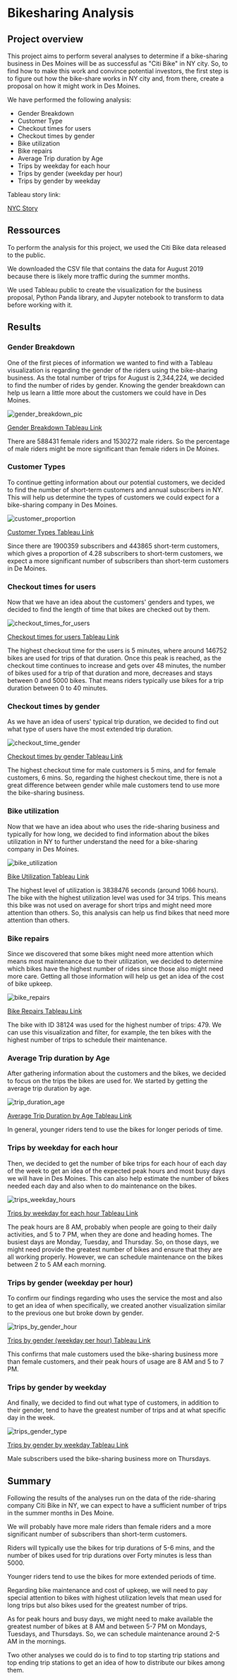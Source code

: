 # Bikesharing Analysis

## Project overview
This project aims to perform several analyses to determine if a bike-sharing business 
in Des Moines will be as successful as "Citi Bike" in NY city. So, to find how to make
this work and convince potential investors, the first step is to figure out how the bike-share 
works in NY city and, from there, create a proposal on how it might work in Des Moines.

We have performed the following analysis:

* Gender Breakdown
* Customer Type
* Checkout times for users
* Checkout times by gender
* Bike utilization
* Bike repairs
* Average Trip duration by Age
* Trips by weekday for each hour
* Trips by gender (weekday per hour)
* Trips by gender by weekday
 
 Tableau story link:
 
 [NYC Story](https://public.tableau.com/shared/9DBT2YKND?:display_count=n&:origin=viz_share_link)


## Ressources
To perform the analysis for this project, we used the Citi Bike data released to the public.

We downloaded the CSV file that contains the data for August 2019 because there is likely more traffic during 
the summer months.

We used Tableau public to create the visualization for the business proposal, Python Panda library, 
and Jupyter notebook to transform to data before working with it.

## Results

### Gender Breakdown

One of the first pieces of information we wanted to find with a Tableau visualization is regarding the gender of the riders using 
the bike-sharing business. 
As the total number of trips for August is 2,344,224, we decided to find the number of rides by gender. 
Knowing the gender breakdown can help us learn a little more about the customers we could have in Des Moines.

![gender_breakdown_pic](https://github.com/valerielnd/Bike-Sharing/blob/main/gender_breakdown.png)

[Gender Breakdown Tableau Link](https://public.tableau.com/shared/9DBT2YKND?:display_count=n&:origin=viz_share_link)

There are 588431 female riders and 1530272 male riders. So the percentage of male riders might be more significant 
than female riders in De Moines.

### Customer Types

To continue getting information about our potential customers, we decided to find the number of short-term customers and 
annual subscribers in NY. This will help us determine the types of customers we could expect for a bike-sharing 
company in Des Moines.


![customer_proportion](https://github.com/valerielnd/Bike-Sharing/blob/main/customer_type.png)

[Customer Types Tableau Link](https://public.tableau.com/shared/K73CR6SZ7?:display_count=n&:origin=viz_share_link)

Since there are 1900359 subscribers and 443865 short-term customers, which gives a proportion of 4.28 subscribers to short-term customers,
we expect a more significant number of subscribers than short-term customers in De Moines.

### Checkout times for users

Now that we have an idea about the customers' genders and types, we decided to find the length of time that bikes are checked out 
by them. 

![checkout_times_for_users](https://github.com/valerielnd/Bike-Sharing/blob/main/checkout_time_users.png)

[Checkout times for users Tableau Link](https://public.tableau.com/shared/C2S8B58HF?:display_count=n&:origin=viz_share_link)

The highest checkout time for the users is 5 minutes, where around 146752 bikes are used for trips of that duration.
Once this peak is reached, as the checkout time continues to increase and gets over 48 minutes, the number of bikes used 
for a trip of that duration and more, decreases and stays between 0 and 5000 bikes. That means riders typically use bikes
for a trip duration between 0 to 40 minutes.

### Checkout times by gender

As we have an idea of users' typical trip duration, we decided to find out what type of users have the most extended trip duration.

![checkout_time_gender](https://github.com/valerielnd/Bike-Sharing/blob/main/checkout_time_gender.png)

[Checkout times by gender Tableau Link](https://public.tableau.com/shared/BR43F6KYB?:display_count=n&:origin=viz_share_link)

The highest checkout time for male customers is 5 mins, and for female customers, 6 mins. So, regarding the highest checkout time, 
there is not a great difference between gender while male customers tend to use more the bike-sharing business.


### Bike utilization

Now that we have an idea about who uses the ride-sharing business and typically for how long, we decided
to find information about the bikes utilization in NY to further understand the need for a bike-sharing  
company in Des Moines.

![bike_utilization](https://github.com/valerielnd/Bike-Sharing/blob/main/bike_utilization.png)

[Bike Utilization Tableau Link](https://public.tableau.com/shared/2W57SSFJQ?:display_count=n&:origin=viz_share_link)

The highest level of utilization is 3838476 seconds (around 1066 hours). The bike with the highest utilization level was used for 34 trips.
This means this bike was not used on average for short trips and might need more attention than others. So, this analysis
can help us find bikes that need more attention than others.

### Bike repairs

Since we discovered that some bikes might need more attention which means most maintenance due to their utilization, 
we decided to determine which bikes have the highest number of rides since those also might need more care. 
Getting all those information will help us get an idea of the cost of bike upkeep.

![bike_repairs](https://github.com/valerielnd/Bike-Sharing/blob/main/bike_repairs.png)

[Bike Repairs Tableau Link](https://public.tableau.com/shared/T75BWP5WW?:display_count=n&:origin=viz_share_link)

The bike with ID 38124 was used for the highest number of trips: 479. We can use this visualization and filter, for example, the ten bikes
with the highest number of trips to schedule their maintenance.

### Average Trip duration by Age

After gathering information about the customers and the bikes, we decided to focus on the trips the bikes are used for.
We started by getting the average trip duration by age.

![trip_duration_age](https://github.com/valerielnd/Bike-Sharing/blob/main/trip_duration_age.png)

[Average Trip Duration by Age Tableau Link](https://public.tableau.com/shared/SD59C9HKR?:display_count=n&:origin=viz_share_link)

In general, younger riders tend to use the bikes for longer periods of time.

### Trips by weekday for each hour

Then, we decided to get the number of bike trips for each hour of each day of the week to get an idea of the expected 
peak hours and most busy days we will have in Des Moines. This can also help estimate the number of bikes needed each 
day and also when to do maintenance on the bikes.

![trips_weekday_hours](https://github.com/valerielnd/Bike-Sharing/blob/main/trip_wkday_hour.png)

[Trips by weekday for each hour Tableau Link](https://public.tableau.com/shared/Z5JS8FR76?:display_count=n&:origin=viz_share_link)

The peak hours are 8 AM, probably when people are going to their daily activities, and 5 to 7 PM, when they 
are done and heading homes. The busiest days are Monday, Tuesday, and Thursday. So, on those days,
we might need provide the greatest number of bikes and ensure that they are all working properly. However,
we can schedule maintenance on the bikes between 2 to 5 AM each morning.

### Trips by gender (weekday per hour)

To confirm our findings regarding who uses the service the most and also to get an idea of when specifically, we 
created another visualization similar to the previous one but broke down by gender.

![trips_by_gender_hour](https://github.com/valerielnd/Bike-Sharing/blob/main/trip_gender_wkday_hour.png)

[Trips by gender \(weekday per hour\) Tableau Link](https://public.tableau.com/shared/SYYMR6ZXN?:display_count=n&:origin=viz_share_link)

This confirms that male customers used the bike-sharing business more than female customers, and their peak hours 
of usage are 8 AM and 5 to 7 PM.

### Trips by gender by weekday

And finally, we decided to find out what type of customers, in addition to their gender, tend to have the greatest number
of trips and at what specific day in the week.

![trips_gender_type](https://github.com/valerielnd/Bike-Sharing/blob/main/trips_gender_type.png)

[Trips by gender by weekday Tableau Link](https://public.tableau.com/shared/3R2ZXQTKJ?:display_count=n&:origin=viz_share_link)

Male subscribers used the bike-sharing business more on Thursdays.

## Summary

Following the results of the analyses run on the data of the ride-sharing company Citi Bike in NY, we can expect to have
a sufficient number of trips in the summer months in Des Moine.

We will probably have more male riders than female riders and a more significant number of subscribers than short-term customers.

Riders will typically use the bikes for trip durations of 5-6 mins, and the number of bikes used for trip durations over Forty minutes 
is less than 5000.

Younger riders tend to use the bikes for more extended periods of time.

Regarding bike maintenance and cost of upkeep, we will need to pay special attention to bikes with highest utilization
levels that mean used for long trips but also bikes used for the greatest number of trips.

As for peak hours and busy days, we might need to make available the greatest number of bikes at 8 AM and between
5-7 PM on Mondays, Tuesdays, and Thursdays. So, we can schedule maintenance around 2-5 AM in the mornings.

Two other analyses we could do is to find to top starting trip stations and top ending trip stations to get an idea of how to distribute
our bikes among them.



